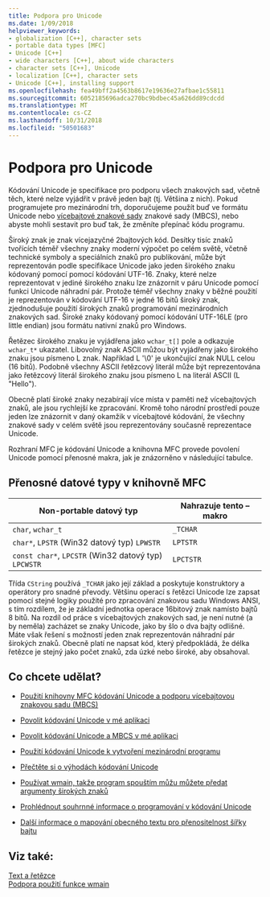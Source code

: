 ```yaml
---
title: Podpora pro Unicode
ms.date: 1/09/2018
helpviewer_keywords:
- globalization [C++], character sets
- portable data types [MFC]
- Unicode [C++]
- wide characters [C++], about wide characters
- character sets [C++], Unicode
- localization [C++], character sets
- Unicode [C++], installing support
ms.openlocfilehash: fea49bff2a4563b8617e19636e27afbae1c55811
ms.sourcegitcommit: 6052185696adca270bc9bdbec45a626dd89cdcdd
ms.translationtype: MT
ms.contentlocale: cs-CZ
ms.lasthandoff: 10/31/2018
ms.locfileid: "50501683"
---
```

# <a name="support-for-unicode"></a>Podpora pro Unicode

Kódování Unicode je specifikace pro podporu všech znakových sad, včetně těch, které nelze vyjádřit v právě jeden bajt (tj. Většina z nich). Pokud programujete pro mezinárodní trh, doporučujeme použít buď ve formátu Unicode nebo [vícebajtové znakové sady](../text/support-for-multibyte-character-sets-mbcss.md) znakové sady (MBCS), nebo abyste mohli sestavit pro buď tak, že změníte přepínač kódu programu.

Široký znak je znak vícejazyčné 2bajtových kód. Desítky tisíc znaků tvořících téměř všechny znaky moderní výpočet po celém světě, včetně technické symboly a speciálních znaků pro publikování, může být reprezentován podle specifikace Unicode jako jeden širokého znaku kódovaný pomocí pomocí kódování UTF-16. Znaky, které nelze reprezentovat v jediné širokého znaku lze znázornit v páru Unicode pomocí funkci Unicode náhradní pár. Protože téměř všechny znaky v běžné použití je reprezentován v kódování UTF-16 v jedné 16 bitů široký znak, zjednodušuje použití širokých znaků programování mezinárodních znakových sad. Široké znaky kódovaný pomocí kódování UTF-16LE (pro little endian) jsou formátu nativní znaků pro Windows.

Řetězec širokého znaku je vyjádřena jako `wchar_t[]` pole a odkazuje `wchar_t*` ukazatel. Libovolný znak ASCII můžou být vyjádřeny jako širokého znaku jsou písmeno L znak. Například L '\0' je ukončující znak NULL celou (16 bitů). Podobně všechny ASCII řetězcový literál může být reprezentována jako řetězcový literál širokého znaku jsou písmeno L na literál ASCII (L "Hello").

Obecně platí široké znaky nezabírají více místa v paměti než vícebajtových znaků, ale jsou rychlejší ke zpracování. Kromě toho národní prostředí pouze jeden lze znázornit v daný okamžik v vícebajtové kódování, že všechny znakové sady v celém světě jsou reprezentovány současně reprezentace Unicode.

Rozhraní MFC je kódování Unicode a knihovna MFC provede povolení Unicode pomocí přenosné makra, jak je znázorněno v následující tabulce.

## <a name="portable-data-types-in-mfc"></a>Přenosné datové typy v knihovně MFC

|Non-portable datový typ|Nahrazuje tento – makro|
|-----------------------------|----------------------------|
|`char`, `wchar_t`|`_TCHAR`|
|`char*`, `LPSTR` (Win32 datový typ) `LPWSTR`|`LPTSTR`|
|`const char*`, `LPCSTR` (Win32 datový typ) `LPCWSTR`|`LPCTSTR`|

Třída `CString` používá `_TCHAR` jako její základ a poskytuje konstruktory a operátory pro snadné převody. Většinu operací s řetězci Unicode lze zapsat pomocí stejné logiky použité pro zpracování znakovou sadu Windows ANSI, s tím rozdílem, že je základní jednotka operace 16bitový znak namísto bajtů 8 bitů. Na rozdíl od práce s vícebajtových znakových sad, je není nutné (a by neměla) zacházet se znaky Unicode, jako by šlo o dva bajty odlišné. Máte však řešení s možností jeden znak reprezentován náhradní pár širokých znaků. Obecně platí ne napsat kód, který předpokládá, že délka řetězce je stejný jako počet znaků, zda úzké nebo široké, aby obsahoval.

## <a name="what-do-you-want-to-do"></a>Co chcete udělat?

- [Použití knihovny MFC kódování Unicode a podporu vícebajtovou znakovou sadu (MBCS)](../atl-mfc-shared/unicode-and-multibyte-character-set-mbcs-support.md)

- [Povolit kódování Unicode v mé aplikaci](../text/international-enabling.md)

- [Povolit kódování Unicode a MBCS v mé aplikaci](../text/internationalization-strategies.md)

- [Použití kódování Unicode k vytvoření mezinárodní programu](../text/unicode-programming-summary.md)

- [Přečtěte si o výhodách kódování Unicode](../text/benefits-of-character-set-portability.md)

- [Používat wmain, takže program spouštím můžu můžete předat argumenty širokých znaků](../text/support-for-using-wmain.md)

- [Prohlédnout souhrnné informace o programování v kódování Unicode](../text/unicode-programming-summary.md)

- [Další informace o mapování obecného textu pro přenositelnost šířky bajtu](../text/generic-text-mappings-in-tchar-h.md)

## <a name="see-also"></a>Viz také:

[Text a řetězce](../text/text-and-strings-in-visual-cpp.md)<br/>
[Podpora použití funkce wmain](../text/support-for-using-wmain.md)